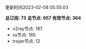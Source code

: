 更新时间2023-02-08 05:55:03

**总订阅: 73**
**总节点: 957**
**有效节点: 364**
- v2ray节点: 187
- ss节点: 165
- trojan节点: 12
